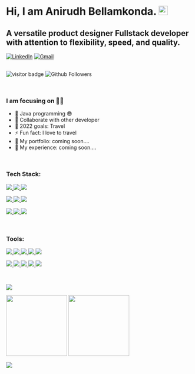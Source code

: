 # Hi, I am Anirudh Bellamkonda. <img src="https://media.giphy.com/media/hvRJCLFzcasrR4ia7z/giphy.gif" width="25px">

## A versatile product designer Fullstack developer with attention to flexibility, speed, and quality.

<div align="left">
<a href="https://www.linkedin.com/in/ab-force-p4695731484h/"><img alt="LinkedIn" src="https://img.shields.io/badge/linkedin-%230077B5.svg?style=for-the-badge&logo=linkedin&logoColor=white"/></a>
<a href="mailto:hyanirudh@gmail.com"><img alt="Gmail" src="https://img.shields.io/badge/Gmail-D14836?style=for-the-badge&logo=gmail&logoColor=white"/></a>
</div>

<br/>

![visitor badge](https://visitor-badge.laobi.icu/badge?page_id=anirudhit.visitor-badge.issue.1&title=Github%20Visitors)
![Github Followers](https://img.shields.io/github/followers/anirudhit?label=Github%20Connection&style=flat)

<br/>

### I am focusing on 👨‍💻

- 🌱 Java programming 😎
- 👯 Collaborate with other developer
- 🥅 2022 goals: Travel
- ⚡ Fun fact: I love to travel
- 🔭 My portfolio: coming soon....
- 💼 My experience: coming soon....

<br />

### Tech Stack:

<p align="left">
  <a href="https://developer.mozilla.org/en-US/docs/Web/HTML">
    <img src="https://skillicons.dev/icons?i=html" />
  </a>
  <a href="https://www.w3.org/Style/CSS/Overview.en.html">
    <img src="https://skillicons.dev/icons?i=css" />
  </a>
  <a href="https://developer.mozilla.org/en-US/docs/Web/javascript">
    <img src="https://skillicons.dev/icons?i=js" />
  </a>
</p>

<p align="left">
  <a href="https://www.java.com/en/">
    <img src="https://skillicons.dev/icons?i=java" />
  </a>
  <a href="https://spring.io/">
    <img src="https://skillicons.dev/icons?i=spring" />
  </a>
  <a href="https://hibernate.org/">
    <img src="https://skillicons.dev/icons?i=hibernate" />
  </a>
</p>

<p align="left">
  <a href="https://www.mysql.com/">
    <img src="https://skillicons.dev/icons?i=mysql" />
  </a>
  <a href="https://www.postgresql.org/">
    <img src="https://skillicons.dev/icons?i=postgres" />
  </a>
  <a href="https://www.mongodb.com/home">
    <img src="https://skillicons.dev/icons?i=mongodb" />
  </a>
</p>

<br/>

### Tools:

<p align="left">
  <a href="https://git-scm.com/">
    <img src="https://skillicons.dev/icons?i=git" />
  </a>
  <a href="https://github.com/">
    <img src="https://skillicons.dev/icons?i=github" />
  </a>
  <a href="https://www.docker.com/">
    <img src="https://skillicons.dev/icons?i=docker" />
  </a>
  <a href="https://code.visualstudio.com/">
    <img src="https://skillicons.dev/icons?i=vscode" />
  </a>
  <a href="https://powershell.org/">
    <img src="https://skillicons.dev/icons?i=powershell" />
  </a>
</p>

<p align="left">
  <a href="https://www.eclipse.org/">
    <img src="https://skillicons.dev/icons?i=eclipse" />
  </a>
  <a href="https://www.jetbrains.com/idea/">
    <img src="https://skillicons.dev/icons?i=idea" />
  </a>
  <a href="https://www.jenkins.io/">
    <img src="https://skillicons.dev/icons?i=jenkins" />
  </a>
  <a href="https://maven.apache.org/">
    <img src="https://skillicons.dev/icons?i=maven" />
  </a>
  <a href="https://gradle.org/">
    <img src="https://skillicons.dev/icons?i=gradle" />
  </a>
</p>

<br/>
<!-- ### My GitHub Stats: -->

<p>
  <img src="https://activity-graph.herokuapp.com/graph?username=anirudhit&show_icons=true&count_private=true&include_all_commits=true&theme=minimal&hide_border=true&radius=4" />
</p>

<p>
  <img height="165em" src="https://github-readme-streak-stats.herokuapp.com/?user=anirudhit&show_icons=true&hide_border=true&&count_private=true&include_all_commits=true"/>  
  <img height="165em" src="https://github-readme-stats.vercel.app/api?username=anirudhit&show_icons=true&hide_border=true&&count_private=true&include_all_commits=true" />
</p>

![](./profile-3d-contrib/profile-south-season-animate.svg)